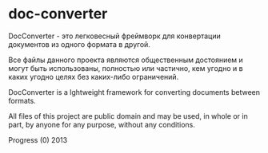doc-converter
=============

DocConverter - это легковесный фреймворк для конвертации документов из одного формата в другой.

Все файлы данного проекта являются общественным достоянием и могут быть использованы,
полностью или частично, кем угодно и в каких угодно целях без каких-либо ограничений.


DocConverter is a lghtweight framework for converting documents between formats.

All files of this project are public domain and may be used, in whole or in part,
by anyone for any purpose, without any conditions.

Progress (0) 2013
